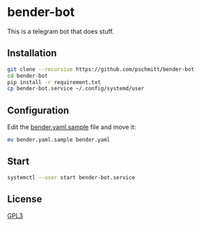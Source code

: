 # bender-bot

This is a telegram bot that does stuff.

## Installation

```bash
git clone --recursive https://github.com/pschmitt/bender-bot
cd bender-bot
pip install -r requirement.txt
cp bender-bot.service ~/.config/systemd/user
```

## Configuration

Edit the [bender.yaml.sample](bender.yaml.sample) file and move it:

```bash
mv bender.yaml.sample bender.yaml
```

## Start

```bash
systemctl --user start bender-bot.service
```

## License

[GPL3](LICENSE)
